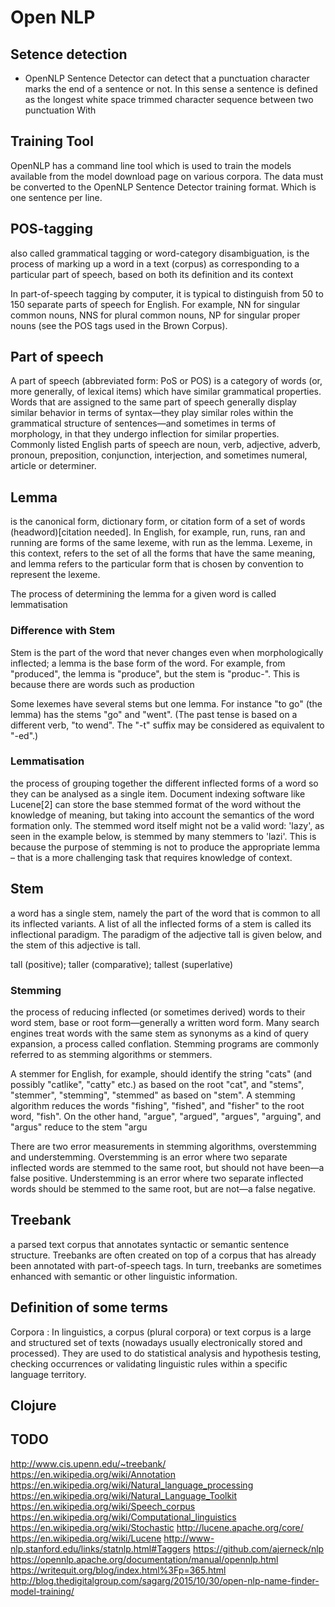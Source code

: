 
# Open NLP

## Setence detection 
-  OpenNLP Sentence Detector can detect that a punctuation character marks the end of a sentence or not. 
 In this sense a sentence is defined as the longest white space trimmed character sequence between two punctuation With 

## Training Tool
OpenNLP has a command line tool which is used to train the models available from the model download page on various corpora. 
The data must be converted to the OpenNLP Sentence Detector training format. Which is one sentence per line.

## POS-tagging
also called grammatical tagging or word-category disambiguation, is the process of marking up a word in a text (corpus) 
as corresponding to a particular part of speech, based on both its definition and its context

In part-of-speech tagging by computer, it is typical to distinguish from 50 to 150 separate parts of speech for English. 
For example, NN for singular common nouns, NNS for plural common nouns, NP for singular proper nouns (see the POS tags used in the Brown Corpus).

## Part of speech
A part of speech (abbreviated form: PoS or POS) is a category of words (or, more generally, of lexical items)
which have similar grammatical properties. Words that are assigned to the same part of speech generally display similar behavior 
in terms of syntax—they play similar roles within the grammatical structure of sentences—and sometimes in terms of morphology, 
in that they undergo inflection for similar properties. Commonly listed English parts of speech are noun, verb, adjective, adverb, 
pronoun, preposition, conjunction, interjection, and sometimes numeral, article or determiner.


## Lemma 
is the canonical form, dictionary form, or citation form of a set of words (headword)[citation needed]. In English, 
for example, run, runs, ran and running are forms of the same lexeme, with run as the lemma. Lexeme, in this context, 
refers to the set of all the forms that have the same meaning, and lemma refers to the particular form that is chosen by 
convention to represent the lexeme. 

The process of determining the lemma for a given word is called lemmatisation

### Difference with Stem
Stem is the part of the word that never changes even when morphologically inflected; a lemma is the base form of the word. 
For example, from "produced", the lemma is "produce", but the stem is "produc-". This is because there are words such as production

Some lexemes have several stems but one lemma. For instance "to go" (the lemma) has the stems "go" and "went".
(The past tense is based on a different verb, "to wend". The "-t" suffix may be considered as equivalent to "-ed".)

### Lemmatisation
the process of grouping together the different inflected forms of a word so they can be analysed as a single item.
Document indexing software like Lucene[2] can store the base stemmed format of the word without the knowledge of meaning,
but taking into account the semantics of the word formation only. The stemmed word itself might not be a valid word: 'lazy', 
as seen in the example below, is stemmed by many stemmers to 'lazi'. This is because the purpose of stemming is not to produce 
the appropriate lemma – that is a more challenging task that requires knowledge of context. 

## Stem
a word has a single stem, namely the part of the word that is common to all its inflected variants.
A list of all the inflected forms of a stem is called its inflectional paradigm. The paradigm of the adjective tall is given below, and the stem of this adjective is tall.

tall (positive); taller (comparative); tallest (superlative)

### Stemming 
the process of reducing inflected (or sometimes derived) words to their word stem, base or root form—generally a written word form. 
Many search engines treat words with the same stem as synonyms as a kind of query expansion, a process called conflation.
Stemming programs are commonly referred to as stemming algorithms or stemmers.

A stemmer for English, for example, should identify the string "cats" (and possibly "catlike", "catty" etc.) as based on the root "cat", and "stems", 
"stemmer", "stemming", "stemmed" as based on "stem". A stemming algorithm reduces the words "fishing", "fished", and "fisher" to the root word, "fish". 
On the other hand, "argue", "argued", "argues", "arguing", and "argus" reduce to the stem "argu

There are two error measurements in stemming algorithms, overstemming and understemming. Overstemming is an error where two separate inflected words 
are stemmed to the same root, but should not have been—a false positive. Understemming is an error where two separate inflected words should be stemmed 
to the same root, but are not—a false negative. 

## Treebank
a parsed text corpus that annotates syntactic or semantic sentence structure. 
Treebanks are often created on top of a corpus that has already been annotated with part-of-speech tags.
In turn, treebanks are sometimes enhanced with semantic or other linguistic information. 



## Definition of some terms 
Corpora : In linguistics, a corpus (plural corpora) or text corpus is a large and structured set of texts (nowadays usually electronically stored and processed). 
They are used to do statistical analysis and hypothesis testing, checking occurrences or validating linguistic rules within a specific language territory. 


##  Clojure 


## TODO
http://www.cis.upenn.edu/~treebank/
https://en.wikipedia.org/wiki/Annotation
https://en.wikipedia.org/wiki/Natural_language_processing
https://en.wikipedia.org/wiki/Natural_Language_Toolkit
https://en.wikipedia.org/wiki/Speech_corpus
https://en.wikipedia.org/wiki/Computational_linguistics
https://en.wikipedia.org/wiki/Stochastic
http://lucene.apache.org/core/
https://en.wikipedia.org/wiki/Lucene
http://www-nlp.stanford.edu/links/statnlp.html#Taggers
https://github.com/ajerneck/nlp
https://opennlp.apache.org/documentation/manual/opennlp.html
https://writequit.org/blog/index.html%3Fp=365.html
http://blog.thedigitalgroup.com/sagarg/2015/10/30/open-nlp-name-finder-model-training/
